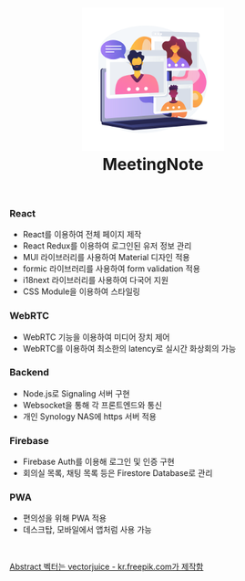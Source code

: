 <h1 align="center">
  <a href="https://zzingobomi.github.io/meeting-note"><img src="./main-logo.png" alt="MeetingNote" height="250px"></a>
  <br>
  MeetingNote
  <br>
</h1>
<br>

### React

- React를 이용하여 전체 페이지 제작
- React Redux를 이용하여 로그인된 유저 정보 관리
- MUI 라이브러리를 사용하여 Material 디자인 적용
- formic 라이브러리를 사용하여 form validation 적용
- i18next 라이브러리를 사용하여 다국어 지원
- CSS Module을 이용하여 스타일링

### WebRTC

- WebRTC 기능을 이용하여 미디어 장치 제어
- WebRTC를 이용하여 최소한의 latency로 실시간 화상회의 가능

### Backend

- Node.js로 Signaling 서버 구현
- Websocket을 통해 각 프론트엔드와 통신
- 개인 Synology NAS에 https 서버 적용

### Firebase

- Firebase Auth를 이용해 로그인 및 인증 구현
- 회의실 목록, 채팅 목록 등은 Firestore Database로 관리

### PWA

- 편의성을 위해 PWA 적용
- 데스크탑, 모바일에서 앱처럼 사용 가능

<br>

[Abstract 벡터는 vectorjuice - kr.freepik.com가 제작함](https://kr.freepik.com/vectors/abstract)

